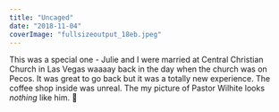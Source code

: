 ```yaml
---
title: "Uncaged"
date: "2018-11-04"
coverImage: "fullsizeoutput_18eb.jpeg"
---
```


This was a special one - Julie and I were married at Central Christian Church in Las Vegas waaaay back in the day when the church was on Pecos. It was great to go back but it was a totally new experience. The coffee shop inside was unreal. The my picture of Pastor Wilhite looks _nothing_ like him. 🤪
